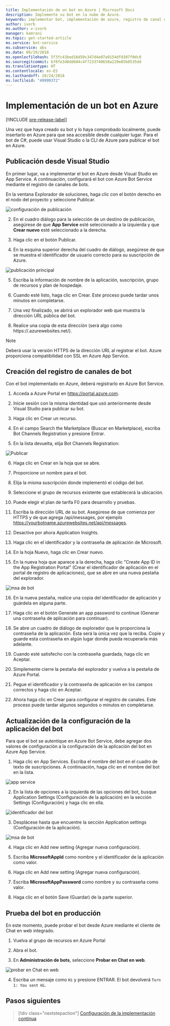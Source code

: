 ```yaml
---
title: Implementación de un bot en Azure | Microsoft Docs
description: Implemente su bot en la nube de Azure.
keywords: implementar bot, implementación de azure, registro de canal de bot, publicar visual studio
author: ivorb
ms.author: v-ivorb
manager: kamrani
ms.topic: get-started-article
ms.service: bot-service
ms.subservice: abs
ms.date: 09/19/2018
ms.openlocfilehash: 5f3fc43bed16d50c347d4e07a9154dfd307f0dc0
ms.sourcegitcommit: b78fe3d8dd604c4f7233740658a229e85b8535dd
ms.translationtype: HT
ms.contentlocale: es-ES
ms.lasthandoff: 10/24/2018
ms.locfileid: "49999372"
---
```

# <a name="deploy-your-bot-to-azure"></a>Implementación de un bot en Azure

[!INCLUDE [pre-release-label](./includes/pre-release-label.md)]

Una vez que haya creado su bot y lo haya comprobado localmente, puede insertarlo en Azure para que sea accesible desde cualquier lugar. Para el bot de C#, puede usar Visual Studio o la CLI de Azure para publicar el bot en Azure. 

## <a name="publish-from-visual-studio"></a>Publicación desde Visual Studio
En primer lugar, va a implementar el bot en Azure desde Visual Studio en App Service. A continuación, configurará el bot con Azure Bot Service mediante el registro de canales de bots.

En la ventana Explorador de soluciones, haga clic con el botón derecho en el nodo del proyecto y seleccione Publicar.

![configuración de publicación](media/azure-bot-quickstarts/getting-started-publish-setting.png)

2. En el cuadro diálogo para la selección de un destino de publicación, asegúrese de que **App Service** esté seleccionado a la izquierda y que **Crear nuevo** esté seleccionado a la derecha.

3. Haga clic en el botón Publicar.

4. En la esquina superior derecha del cuadro de diálogo, asegúrese de que se muestra el identificador de usuario correcto para su suscripción de Azure.

![publicación principal](media/azure-bot-quickstarts/getting-started-publish-main.png)

5. Escriba la información de nombre de la aplicación, suscripción, grupo de recursos y plan de hospedaje.

6. Cuando esté listo, haga clic en Crear. Este proceso puede tardar unos minutos en completarse.

7. Una vez finalizado, se abrirá un explorador web que muestra la dirección URL pública del bot.

8. Realice una copia de esta dirección (será algo como https://<yourbotname>.azurewebsites.net/).

> [!NOTE] 
> Deberá usar la versión HTTPS de la dirección URL al registrar el bot. Azure proporciona compatibilidad con SSL en Azure App Service.

## <a name="create-your-bot-channels-registration"></a>Creación del registro de canales de bot
Con el bot implementado en Azure, deberá registrarlo en Azure Bot Service.

1. Acceda a Azure Portal en https://portal.azure.com.

2. Inicie sesión con la misma identidad que usó anteriormente desde Visual Studio para publicar su bot.

3. Haga clic en Crear un recurso.

4. En el campo Search the Marketplace (Buscar en Marketplace), escriba Bot Channels Registration y presione Entrar.

5. En la lista devuelta, elija Bot Channels Registration:

![Publicar](media/azure-bot-quickstarts/getting-started-bot-registration.png)

6. Haga clic en Crear en la hoja que se abre.

7. Proporcione un nombre para el bot.

8. Elija la misma suscripción donde implementó el código del bot.

9. Seleccione el grupo de recursos existente que establecerá la ubicación.

10. Puede elegir el plan de tarifa F0 para desarrollo y pruebas.

11. Escriba la dirección URL de su bot. Asegúrese de que comienza por HTTPS y de que agrega /api/messages, por ejemplo https://yourbotname.azurewebsites.net/api/messages.

12. Desactive por ahora Application Insights.

13. Haga clic en el identificador y la contraseña de aplicación de Microsoft.

14. En la hoja Nuevo, haga clic en Crear nuevo.

15. En la nueva hoja que aparece a la derecha, haga clic "Create App ID in the App Registration Portal" (Crear el identificador de aplicación en el portal de registro de aplicaciones), que se abre en una nueva pestaña del explorador.

![msa de bot](media/azure-bot-quickstarts/getting-started-msa.png)

16. En la nueva pestaña, realice una copia del identificador de aplicación y guárdela en alguna parte. 

17. Haga clic en el botón Generate an app password to continue (Generar una contraseña de aplicación para continuar).

18. Se abre un cuadro de diálogo de explorador que le proporciona la contraseña de la aplicación. Esta será la única vez que la reciba. Copie y guarde esta contraseña en algún lugar donde pueda recuperarla más adelante.

19. Cuando esté satisfecho con la contraseña guardada, haga clic en Aceptar.

20. Simplemente cierre la pestaña del explorador y vuelva a la pestaña de Azure Portal.

21. Pegue el identificador y la contraseña de aplicación en los campos correctos y haga clic en Aceptar.

22. Ahora haga clic en Crear para configurar el registro de canales. Este proceso puede tardar algunos segundos o minutos en completarse.

## <a name="update-your-bots-application-settings"></a>Actualización de la configuración de la aplicación del bot
Para que el bot se autentique en Azure Bot Service, debe agregar dos valores de configuración a la configuración de la aplicación del bot en Azure App Service. 

1. Haga clic en App Services. Escriba el nombre del bot en el cuadro de texto de suscripciones. A continuación, haga clic en el nombre del bot en la lista.

![app service](media/azure-bot-quickstarts/getting-started-app-service.png)

2. En la lista de opciones a la izquierda de las opciones del bot, busque Application Settings (Configuración de la aplicación) en la sección Settings (Configuración) y haga clic en ella.

![identificador del bot](media/azure-bot-quickstarts/getting-started-app-settings-1.png)

3. Desplácese hasta que encuentre la sección Application settings (Configuración de la aplicación).

![msa de bot](media/azure-bot-quickstarts/getting-started-app-settings-2.png)

4. Haga clic en Add new setting (Agregar nueva configuración).

5. Escriba **MicrosoftAppId** como nombre y el identificador de la aplicación como valor.

6. Haga clic en Add new setting (Agregar nueva configuración).

7. Escriba **MicrosoftAppPassword** como nombre y su contraseña como valor.

8. Haga clic en el botón Save (Guardar) de la parte superior.

## <a name="test-your-bot-in-production"></a>Prueba del bot en producción
En este momento, puede probar el bot desde Azure mediante el cliente de Chat en web integrado.

1. Vuelva al grupo de recursos en Azure Portal

2. Abra el bot.

3. En **Administración de bots**, seleccione **Probar en Chat en web**.

![probar en Chat en web](media/azure-bot-quickstarts/getting-started-test-webchat.png)

4. Escriba un mensaje como `Hi` y presione ENTRAR. El bot devolverá `Turn 1: You sent Hi`.

## <a name="next-steps"></a>Pasos siguientes
> [!div class="nextstepaction"]
> [Configuración de la implementación continua](bot-service-build-continuous-deployment.md)
